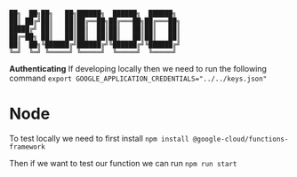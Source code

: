 
    ██╗  ██╗██╗   ██╗██████╗  ██████╗  ██████╗     
    ██║ ██╔╝██║   ██║██╔══██╗██╔═══██╗██╔═══██╗    
    █████╔╝ ██║   ██║██║  ██║██║   ██║██║   ██║    
    ██╔═██╗ ██║   ██║██║  ██║██║   ██║██║   ██║    
    ██║  ██╗╚██████╔╝██████╔╝╚██████╔╝╚██████╔╝    
    ╚═╝  ╚═╝ ╚═════╝ ╚═════╝  ╚═════╝  ╚═════╝     

**Authenticating** If developing locally then we need to run the following command
`export GOOGLE_APPLICATION_CREDENTIALS="../../keys.json"`

# Node
To test locally we need to first install
`npm install @google-cloud/functions-framework`

Then if we want to test our function we can run 
`npm run start`